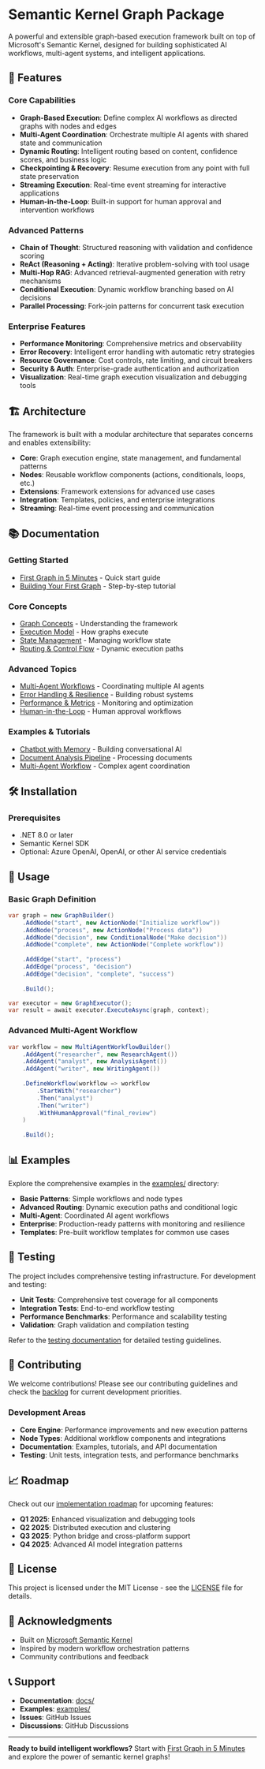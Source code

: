 # Semantic Kernel Graph Package

A powerful and extensible graph-based execution framework built on top of Microsoft's Semantic Kernel, designed for building sophisticated AI workflows, multi-agent systems, and intelligent applications.

## 🚀 Features

### Core Capabilities
- **Graph-Based Execution**: Define complex AI workflows as directed graphs with nodes and edges
- **Multi-Agent Coordination**: Orchestrate multiple AI agents with shared state and communication
- **Dynamic Routing**: Intelligent routing based on content, confidence scores, and business logic
- **Checkpointing & Recovery**: Resume execution from any point with full state preservation
- **Streaming Execution**: Real-time event streaming for interactive applications
- **Human-in-the-Loop**: Built-in support for human approval and intervention workflows

### Advanced Patterns
- **Chain of Thought**: Structured reasoning with validation and confidence scoring
- **ReAct (Reasoning + Acting)**: Iterative problem-solving with tool usage
- **Multi-Hop RAG**: Advanced retrieval-augmented generation with retry mechanisms
- **Conditional Execution**: Dynamic workflow branching based on AI decisions
- **Parallel Processing**: Fork-join patterns for concurrent task execution

### Enterprise Features
- **Performance Monitoring**: Comprehensive metrics and observability
- **Error Recovery**: Intelligent error handling with automatic retry strategies
- **Resource Governance**: Cost controls, rate limiting, and circuit breakers
- **Security & Auth**: Enterprise-grade authentication and authorization
- **Visualization**: Real-time graph execution visualization and debugging tools

## 🏗️ Architecture

The framework is built with a modular architecture that separates concerns and enables extensibility:

- **Core**: Graph execution engine, state management, and fundamental patterns
- **Nodes**: Reusable workflow components (actions, conditionals, loops, etc.)
- **Extensions**: Framework extensions for advanced use cases
- **Integration**: Templates, policies, and enterprise integrations
- **Streaming**: Real-time event processing and communication

## 📚 Documentation

### Getting Started
- [First Graph in 5 Minutes](docs/first-graph-5-minutes.md) - Quick start guide
- [Building Your First Graph](docs/how-to/build-a-graph.md) - Step-by-step tutorial

### Core Concepts
- [Graph Concepts](docs/concepts/graph-concepts.md) - Understanding the framework
- [Execution Model](docs/concepts/execution-model.md) - How graphs execute
- [State Management](docs/concepts/state.md) - Managing workflow state
- [Routing & Control Flow](docs/concepts/routing.md) - Dynamic execution paths

### Advanced Topics
- [Multi-Agent Workflows](docs/patterns/multi-agent.md) - Coordinating multiple AI agents
- [Error Handling & Resilience](docs/how-to/error-handling-and-resilience.md) - Building robust systems
- [Performance & Metrics](docs/how-to/metrics-and-observability.md) - Monitoring and optimization
- [Human-in-the-Loop](docs/how-to/human-in-the-loop.md) - Human approval workflows

### Examples & Tutorials
- [Chatbot with Memory](docs/tutorials/chatbot-with-memory.md) - Building conversational AI
- [Document Analysis Pipeline](docs/tutorials/document-analysis-pipeline.md) - Processing documents
- [Multi-Agent Workflow](docs/tutorials/multi-agent-workflow.md) - Complex agent coordination

## 🛠️ Installation

### Prerequisites
- .NET 8.0 or later
- Semantic Kernel SDK
- Optional: Azure OpenAI, OpenAI, or other AI service credentials

## 🔧 Usage

### Basic Graph Definition
```csharp
var graph = new GraphBuilder()
    .AddNode("start", new ActionNode("Initialize workflow"))
    .AddNode("process", new ActionNode("Process data"))
    .AddNode("decision", new ConditionalNode("Make decision"))
    .AddNode("complete", new ActionNode("Complete workflow"))
    
    .AddEdge("start", "process")
    .AddEdge("process", "decision")
    .AddEdge("decision", "complete", "success")
    
    .Build();

var executor = new GraphExecutor();
var result = await executor.ExecuteAsync(graph, context);
```

### Advanced Multi-Agent Workflow
```csharp
var workflow = new MultiAgentWorkflowBuilder()
    .AddAgent("researcher", new ResearchAgent())
    .AddAgent("analyst", new AnalysisAgent())
    .AddAgent("writer", new WritingAgent())
    
    .DefineWorkflow(workflow => workflow
        .StartWith("researcher")
        .Then("analyst")
        .Then("writer")
        .WithHumanApproval("final_review")
    )
    
    .Build();
```

## 📊 Examples

Explore the comprehensive examples in the [examples/](examples/) directory:

- **Basic Patterns**: Simple workflows and node types
- **Advanced Routing**: Dynamic execution paths and conditional logic
- **Multi-Agent**: Coordinated AI agent workflows
- **Enterprise**: Production-ready patterns with monitoring and resilience
- **Templates**: Pre-built workflow templates for common use cases

## 🧪 Testing

The project includes comprehensive testing infrastructure. For development and testing:

- **Unit Tests**: Comprehensive test coverage for all components
- **Integration Tests**: End-to-end workflow testing
- **Performance Benchmarks**: Performance and scalability testing
- **Validation**: Graph validation and compilation testing

Refer to the [testing documentation](docs/how-to/debug-and-inspection.md) for detailed testing guidelines.

## 🤝 Contributing

We welcome contributions! Please see our contributing guidelines and check the [backlog](semantic-kernel-graph/backlog/) for current development priorities.

### Development Areas
- **Core Engine**: Performance improvements and new execution patterns
- **Node Types**: Additional workflow components and integrations
- **Documentation**: Examples, tutorials, and API documentation
- **Testing**: Unit tests, integration tests, and performance benchmarks

## 📈 Roadmap

Check out our [implementation roadmap](docs/roadmap/implementation-roadmap.md) for upcoming features:

- **Q1 2025**: Enhanced visualization and debugging tools
- **Q2 2025**: Distributed execution and clustering
- **Q3 2025**: Python bridge and cross-platform support
- **Q4 2025**: Advanced AI model integration patterns

## 📄 License

This project is licensed under the MIT License - see the [LICENSE](semantic-kernel-graph/LICENSE) file for details.

## 🙏 Acknowledgments

- Built on [Microsoft Semantic Kernel](https://github.com/microsoft/semantic-kernel)
- Inspired by modern workflow orchestration patterns
- Community contributions and feedback

## 📞 Support

- **Documentation**: [docs/](docs/)
- **Examples**: [examples/](examples/)
- **Issues**: GitHub Issues
- **Discussions**: GitHub Discussions

---

**Ready to build intelligent workflows?** Start with [First Graph in 5 Minutes](docs/first-graph-5-minutes.md) and explore the power of semantic kernel graphs!
